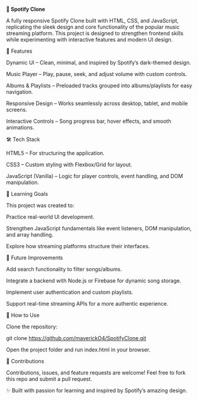**🎵 Spotify Clone**

A fully responsive Spotify Clone built with HTML, CSS, and JavaScript, replicating the sleek design and core functionality of the popular music streaming platform. This project is designed to strengthen frontend skills while experimenting with interactive features and modern UI design.

🚀 Features

Dynamic UI – Clean, minimal, and inspired by Spotify’s dark-themed design.

Music Player – Play, pause, seek, and adjust volume with custom controls.

Albums & Playlists – Preloaded tracks grouped into albums/playlists for easy navigation.

Responsive Design – Works seamlessly across desktop, tablet, and mobile screens.

Interactive Controls – Song progress bar, hover effects, and smooth animations.

🛠️ Tech Stack

HTML5 – For structuring the application.

CSS3 – Custom styling with Flexbox/Grid for layout.

JavaScript (Vanilla) – Logic for player controls, event handling, and DOM manipulation.

🎯 Learning Goals

This project was created to:

Practice real-world UI development.

Strengthen JavaScript fundamentals like event listeners, DOM manipulation, and array handling.

Explore how streaming platforms structure their interfaces.

🔮 Future Improvements

Add search functionality to filter songs/albums.

Integrate a backend with Node.js or Firebase for dynamic song storage.

Implement user authentication and custom playlists.

Support real-time streaming APIs for a more authentic experience.

📌 How to Use

Clone the repository:

git clone https://github.com/maverickO4/SpotifyClone.git


Open the project folder and run index.html in your browser.

🤝 Contributions

Contributions, issues, and feature requests are welcome! Feel free to fork this repo and submit a pull request.

✨ Built with passion for learning and inspired by Spotify’s amazing design.
